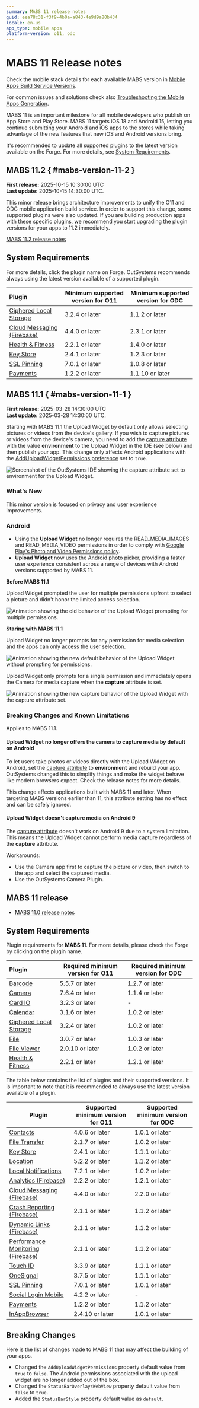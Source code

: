 ```yaml
---
summary: MABS 11 release notes
guid: eea78c31-f3f9-4b0a-a843-4e9d9a80b434
locale: en-us
app_type: mobile apps
platform-version: o11, odc
---
```


# MABS 11 Release notes

<div class="info" markdown="1">

Check the mobile stack details for each available MABS version in [Mobile Apps Build Service Versions](mabs-versions.md).

For common issues and solutions check also [Troubleshooting the Mobile Apps Generation](../../troubleshooting/application-development/troubleshoot-mobile-apps-generation.md).

</div>

MABS 11 is an important milestone for all mobile developers who publish on App Store and Play Store. MABS 11 targets iOS 18 and Android 15, letting you continue submitting your Android and iOS apps to the stores while taking advantage of the new features that new iOS and Android versions bring.

<div class="warning" markdown="1">

It's recommended to update all supported plugins to the latest version available on the Forge. For more details, see [System Requirements](#system-requirements).

</div>

## MABS 11.2 { #mabs-version-11-2 }

<div class="info" markdown="1">

**First release:** 2025-10-15 10:30:00 UTC<br />
**Last update:** 2025-10-15 14:30:00 UTC.

</div>

<div class="warning" markdown="1">

This minor release brings architecture improvements to unify the O11 and ODC mobile application build service. In order to support this change, some supported plugins were also updated. If you are building production apps with these specific plugins, we recommend you start upgrading the plugin versions for your apps to 11.2 immediately.

[MABS 11.2 release notes](../../release-notes/mabs/11/11.2/11.2.md)

</div>

## System Requirements

For more details, click the plugin name on Forge. OutSystems recommends always using the latest version available of a supported plugin.

|Plugin|Minimum supported version for O11|Minimum supported version for ODC|
|:---|---|---|
|[Ciphered Local Storage](https://www.outsystems.com/forge/component-versions/1500)|3.2.4 or later|1.1.2 or later|
|[Cloud Messaging (Firebase)](https://www.outsystems.com/forge/component-versions/12174)|4.4.0 or later|2.3.1 or later|
|[Health & Fitness](https://www.outsystems.com/forge/component-versions/11715)|2.2.1 or later|1.4.0 or later|
|[Key Store](https://www.outsystems.com/forge/component-versions/1550)|2.4.1 or later|1.2.3 or later|
|[SSL Pinning](https://www.outsystems.com/forge/component-versions/1873)|7.0.1 or later|1.0.8 or later|
|[Payments](https://www.outsystems.com/forge/component-versions/13678)|1.2.2 or later|1.1.10 or later|



## MABS 11.1 { #mabs-version-11-1 }

<div class="info" markdown="1">

**First release:** 2025-03-28 14:30:00 UTC<br />
**Last update:** 2025-03-28 14:30:00 UTC.

</div>

<div class="warning" markdown="1">

Starting with MABS 11.1 the Upload Widget by default only allows selecting pictures or videos from the device's gallery. If you wish to capture pictures or videos from the device's camera, you need to add the [capture attribute](https://developer.mozilla.org/en-US/docs/Web/HTML/Attributes/capture) with the value **environment** to the Upload Widget in the IDE (see below) and then publish your app. This change only affects Android applications with the [AddUploadWidgetPermissions preference](./mabs-7.md#upload-widget-permissions) set to `true`.

</div>

![Screenshot of the OutSystems IDE showing the capture attribute set to environment for the Upload Widget.](images/mabs111-upload-widget.png "Setting the capture attribute in the IDE")

### What's New

This minor version is focused on privacy and user experience improvements.

### Android

* Using the **Upload Widget** no longer requires the READ_MEDIA_IMAGES and READ_MEDIA_VIDEO permissions in order to comply with [Google Play's Photo and Video Permissions policy](https://support.google.com/googleplay/android-developer/answer/14115180?sjid=6224487226101929084-EU).
* **Upload Widget** now uses the [Android photo picker](https://android-developers.googleblog.com/2023/04/photo-picker-everywhere.html), providing a faster user experience consistent across a range of devices with Android versions supported by MABS 11.

**Before MABS 11.1**

Upload Widget prompted the user for multiple permissions upfront to select a picture and didn't honor the limited access selection.

![Animation showing the old behavior of the Upload Widget prompting for multiple permissions.](images/demo-before-default.gif "Upload Widget old behavior")

**Staring with MABS 11.1**

Upload Widget no longer prompts for any permission for media selection and the apps can only access the user selection.

![Animation showing the new default behavior of the Upload Widget without prompting for permissions.](images/demo-after-default.gif "Upload Widget new default behavior")

Upload Widget only prompts for a single permission and immediately opens the Camera for media capture when the **capture** attribute is set.

![Animation showing the new capture behavior of the Upload Widget with the capture attribute set.](images/demo-after-capture.gif "Upload Widget new capture behavior")

### Breaking Changes and Known Limitations

Applies to MABS 11.1.

#### Upload Widget no longer offers the camera to capture media by default on Android

To let users take photos or videos directly with the Upload Widget on Android, set the [capture attribute](https://developer.mozilla.org/en-US/docs/Web/HTML/Attributes/capture) to **environment** and rebuild your app. OutSystems changed this to simplify things and make the widget behave like modern browsers expect. Check the release notes for more details.

This change affects applications built with MABS 11 and later. When targeting MABS versions earlier than 11, this attribute setting has no effect and can be safely ignored.

#### Upload Widget doesn't capture media on Android 9

The [capture attribute](https://developer.mozilla.org/en-US/docs/Web/HTML/Attributes/capture) doesn't work on Android 9 due to a system limitation. This means the Upload Widget cannot perform media capture regardless of the **capture** attribute.

Workarounds:

* Use the Camera app first to capture the picture or video, then switch to the app and select the captured media.
* Use the OutSystems Camera Plugin.

## MABS 11 release

* [MABS 11.0 release notes](../../release-notes/mabs/11/11.0/11.0.md)

## System Requirements

Plugin requirements for **MABS 11**. For more details, please check the Forge by clicking on the plugin name.

|Plugin|Required minimum version for O11|Required minimum version for ODC|
|:---|---|---|
|[Barcode](https://www.outsystems.com/forge/component-versions/1403)|5.5.7 or later|1.2.7 or later|
|[Camera](https://www.outsystems.com/forge/component-versions/1390)|7.6.4 or later|1.1.4 or later|
|[Card IO](https://www.outsystems.com/forge/component-versions/1438)|3.2.3 or later|-|
|[Calendar](https://www.outsystems.com/forge/component-versions/1566)|3.1.6 or later|1.0.2 or later|
|[Ciphered Local Storage](https://www.outsystems.com/forge/component-versions/1500)|3.2.4 or later|1.0.2 or later|
|[File](https://www.outsystems.com/forge/component-versions/1633)|3.0.7 or later|1.0.3 or later|
|[File Viewer](https://www.outsystems.com/forge/component-versions/1606)|2.0.10 or later|1.0.2 or later|
|[Health & Fitness](https://www.outsystems.com/forge/component-versions/11715)|2.2.1 or later|1.2.1 or later|

The table below contains the list of plugins and their supported versions. It is important to note that it is recommended to always use the latest version available of a plugin.

|Plugin|Supported minimum version for O11|Supported minimum version for ODC|
|---|---|---|
|[Contacts](https://www.outsystems.com/forge/component-versions/1394)|4.0.6 or later|1.0.1 or later|
|[File Transfer](https://www.outsystems.com/forge/component-versions/1409)|2.1.7 or later|1.0.2 or later|
|[Key Store](https://www.outsystems.com/forge/component-versions/1550)|2.4.1 or later|1.1.1 or later|
|[Location](https://www.outsystems.com/forge/component-overview/1395/location-plugin)|5.2.2 or later|1.1.2 or later|
|[Local Notifications](https://www.outsystems.com/forge/component-overview/1541/local-notifications-plugin)|7.2.1 or later|1.0.2 or later|
|[Analytics (Firebase)](https://www.outsystems.com/forge/component-versions/10704)|2.2.2 or later|1.2.1 or later|
|[Cloud Messaging (Firebase)](https://www.outsystems.com/forge/component-versions/12174)|4.4.0 or later|2.2.0 or later|
|[Crash Reporting (Firebase)](https://www.outsystems.com/forge/component-versions/10705)|2.1.1 or later|1.1.2 or later|
|[Dynamic Links (Firebase)](https://www.outsystems.com/forge/component-versions/10988)|2.1.1 or later|1.1.2 or later|
|[Performance Monitoring (Firebase)](https://www.outsystems.com/forge/component-versions/10706)|2.1.1 or later|1.1.2 or later|
|[Touch ID](https://www.outsystems.com/forge/component-versions/1431)|3.3.9 or later|1.1.1 or later|
|[OneSignal](https://www.outsystems.com/forge/component-versions/2119)|3.7.5 or later|1.1.1 or later|
|[SSL Pinning](https://www.outsystems.com/forge/component-versions/1873)|7.0.1 or later|1.0.1 or later|
|[Social Login Mobile](https://www.outsystems.com/forge/component-versions/7895)|4.2.2 or later|-|
|[Payments](https://www.outsystems.com/forge/component-versions/13678)|1.2.2 or later|1.1.2 or later|
|[InAppBrowser](https://www.outsystems.com/forge/component-versions/1558)|2.4.10 or later|1.0.1 or later|

## Breaking Changes

Here is the list of changes made to MABS 11 that may affect the building of your apps.

* Changed the `AddUploadWidgetPermissions` property default value from `true` to `false`. The Android permissions associated with the upload widget are no longer added out of the box.
* Changed the `StatusBarOverlaysWebView` property default value from `false` to `true`.
* Added the `StatusBarStyle` property default value as `default`.
